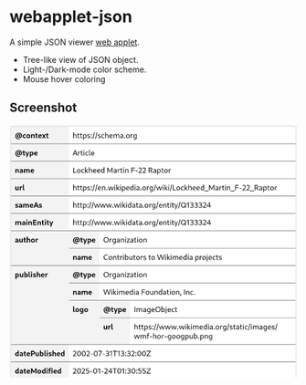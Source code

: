 
webapplet-json
==============

A simple JSON viewer [web applet](https://github.com/unternet-co/web-applets).

 * Tree-like view of JSON object.
 * Light-/Dark-mode color scheme.
 * Mouse hover coloring

Screenshot
----------
![screenshot](screenshot.png)

